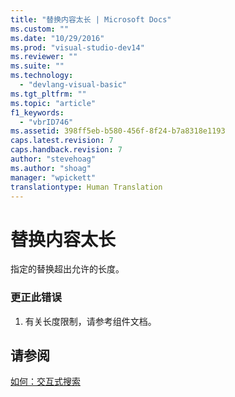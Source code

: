 ```yaml
---
title: "替换内容太长 | Microsoft Docs"
ms.custom: ""
ms.date: "10/29/2016"
ms.prod: "visual-studio-dev14"
ms.reviewer: ""
ms.suite: ""
ms.technology: 
  - "devlang-visual-basic"
ms.tgt_pltfrm: ""
ms.topic: "article"
f1_keywords: 
  - "vbrID746"
ms.assetid: 398ff5eb-b580-456f-8f24-b7a8318e1193
caps.latest.revision: 7
caps.handback.revision: 7
author: "stevehoag"
ms.author: "shoag"
manager: "wpickett"
translationtype: Human Translation
---
```

# 替换内容太长
指定的替换超出允许的长度。  
  
### 更正此错误  
  
1.  有关长度限制，请参考组件文档。  
  
## 请参阅  
 [如何：交互式搜索](http://msdn.microsoft.com/zh-cn/e9fdbfab-bd59-401a-92d3-7ce1652b243c)